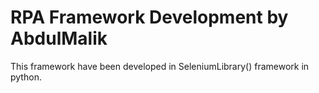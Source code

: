 # RPA Framework Development by AbdulMalik

This framework have been developed in SeleniumLibrary() framework in python.